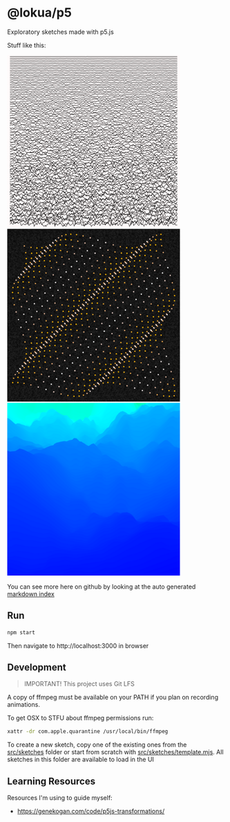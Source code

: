 # @lokua/p5

Exploratory sketches made with p5.js

Stuff like this:

<img src="images/1000x/static-hhqh.png" alt="images/1000x/grid4-u2m4.png" width="400">
<img src="images/1000x/flexor2-slo0.png" alt="images/1000x/grid4-u2m4.png" width="400">
<img src="images/1000x/tstrip-wh953.png" alt="images/1000x/grid4-u2m4.png" width="400">

You can see more here on github by looking at the auto generated
[markdown index](index.md)

## Run

```sh
npm start
```

Then navigate to http://localhost:3000 in browser

## Development

> IMPORTANT! This project uses Git LFS

A copy of ffmpeg must be available on your PATH if you plan on recording
animations.

To get OSX to STFU about ffmpeg permissions run:

```sh
xattr -dr com.apple.quarantine /usr/local/bin/ffmpeg
```

To create a new sketch, copy one of the existing ones from the
[src/sketches](src/sketches) folder or start from scratch with
[src/sketches/template.mjs](src/sketches/template.mjs). All sketches in this
folder are available to load in the UI

## Learning Resources

Resources I'm using to guide myself:

- https://genekogan.com/code/p5js-transformations/
